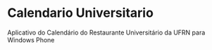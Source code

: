 Calendario Universitario
========================

Aplicativo do Calendário do Restaurante Universitário da UFRN para Windows Phone
